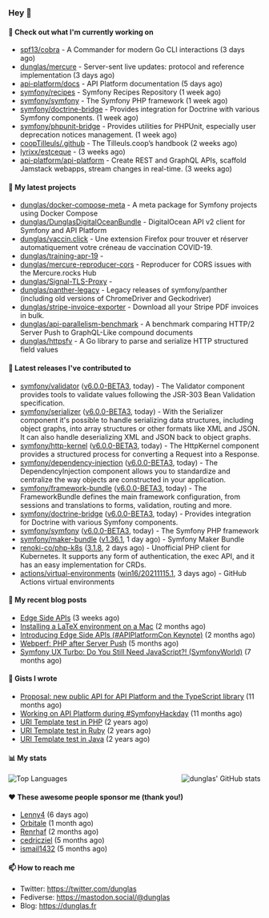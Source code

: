 ### Hey 👋

#### 👷 Check out what I'm currently working on

- [spf13/cobra](https://github.com/spf13/cobra) - A Commander for modern Go CLI interactions (3 days ago)
- [dunglas/mercure](https://github.com/dunglas/mercure) - Server-sent live updates: protocol and reference implementation (3 days ago)
- [api-platform/docs](https://github.com/api-platform/docs) - API Platform documentation (5 days ago)
- [symfony/recipes](https://github.com/symfony/recipes) - Symfony Recipes Repository (1 week ago)
- [symfony/symfony](https://github.com/symfony/symfony) - The Symfony PHP framework (1 week ago)
- [symfony/doctrine-bridge](https://github.com/symfony/doctrine-bridge) - Provides integration for Doctrine with various Symfony components. (1 week ago)
- [symfony/phpunit-bridge](https://github.com/symfony/phpunit-bridge) - Provides utilities for PHPUnit, especially user deprecation notices management. (1 week ago)
- [coopTilleuls/.github](https://github.com/coopTilleuls/.github) - The Tilleuls.coop’s handbook (2 weeks ago)
- [lyrixx/estceque](https://github.com/lyrixx/estceque) -  (3 weeks ago)
- [api-platform/api-platform](https://github.com/api-platform/api-platform) - Create REST and GraphQL APIs, scaffold Jamstack webapps, stream changes in real-time. (3 weeks ago)

#### 🌱 My latest projects

- [dunglas/docker-compose-meta](https://github.com/dunglas/docker-compose-meta) - A meta package for Symfony projects using Docker Compose
- [dunglas/DunglasDigitalOceanBundle](https://github.com/dunglas/DunglasDigitalOceanBundle) - DigitalOcean API v2 client for Symfony and API Platform
- [dunglas/vaccin.click](https://github.com/dunglas/vaccin.click) - Une extension Firefox pour trouver et réserver automatiquement votre créneau de vaccination COVID-19.
- [dunglas/training-apr-19](https://github.com/dunglas/training-apr-19) - 
- [dunglas/mercure-reproducer-cors](https://github.com/dunglas/mercure-reproducer-cors) - Reproducer for CORS issues with the Mercure.rocks Hub
- [dunglas/Signal-TLS-Proxy](https://github.com/dunglas/Signal-TLS-Proxy) - 
- [dunglas/panther-legacy](https://github.com/dunglas/panther-legacy) - Legacy releases of symfony/panther (including old versions of ChromeDriver and Geckodriver)
- [dunglas/stripe-invoice-exporter](https://github.com/dunglas/stripe-invoice-exporter) - Download all your Stripe PDF invoices in bulk.
- [dunglas/api-parallelism-benchmark](https://github.com/dunglas/api-parallelism-benchmark) - A benchmark comparing HTTP/2 Server Push to GraphQL-Like compound documents
- [dunglas/httpsfv](https://github.com/dunglas/httpsfv) - A Go library to parse and serialize HTTP structured field values

#### 🔭 Latest releases I've contributed to

- [symfony/validator](https://github.com/symfony/validator) ([v6.0.0-BETA3](https://github.com/symfony/validator/releases/tag/v6.0.0-BETA3), today) - The Validator component provides tools to validate values following the JSR-303 Bean Validation specification.
- [symfony/serializer](https://github.com/symfony/serializer) ([v6.0.0-BETA3](https://github.com/symfony/serializer/releases/tag/v6.0.0-BETA3), today) - With the Serializer component it&#39;s possible to handle serializing data structures, including object graphs, into array structures or other formats like XML and JSON. It can also handle deserializing XML and JSON back to object graphs.
- [symfony/http-kernel](https://github.com/symfony/http-kernel) ([v6.0.0-BETA3](https://github.com/symfony/http-kernel/releases/tag/v6.0.0-BETA3), today) - The HttpKernel component provides a structured process for converting a Request into a Response.
- [symfony/dependency-injection](https://github.com/symfony/dependency-injection) ([v6.0.0-BETA3](https://github.com/symfony/dependency-injection/releases/tag/v6.0.0-BETA3), today) - The DependencyInjection component allows you to standardize and centralize the way objects are constructed in your application.
- [symfony/framework-bundle](https://github.com/symfony/framework-bundle) ([v6.0.0-BETA3](https://github.com/symfony/framework-bundle/releases/tag/v6.0.0-BETA3), today) - The FrameworkBundle defines the main framework configuration, from sessions and translations to forms, validation, routing and more.
- [symfony/doctrine-bridge](https://github.com/symfony/doctrine-bridge) ([v6.0.0-BETA3](https://github.com/symfony/doctrine-bridge/releases/tag/v6.0.0-BETA3), today) - Provides integration for Doctrine with various Symfony components.
- [symfony/symfony](https://github.com/symfony/symfony) ([v6.0.0-BETA3](https://github.com/symfony/symfony/releases/tag/v6.0.0-BETA3), today) - The Symfony PHP framework
- [symfony/maker-bundle](https://github.com/symfony/maker-bundle) ([v1.36.1](https://github.com/symfony/maker-bundle/releases/tag/v1.36.1), 1 day ago) - Symfony Maker Bundle
- [renoki-co/php-k8s](https://github.com/renoki-co/php-k8s) ([3.1.8](https://github.com/renoki-co/php-k8s/releases/tag/3.1.8), 2 days ago) - Unofficial PHP client for Kubernetes. It supports any form of authentication, the exec API, and it has an easy implementation for CRDs.
- [actions/virtual-environments](https://github.com/actions/virtual-environments) ([win16/20211115.1](https://github.com/actions/virtual-environments/releases/tag/win16%2F20211115.1), 3 days ago) - GitHub Actions virtual environments

#### 📜 My recent blog posts

- [Edge Side APIs](https://dunglas.fr/2021/10/edge-side-apis/) (3 weeks ago)
- [Installing a LaTeX environment on a Mac](https://dunglas.fr/2021/09/installing-a-latex-environment-on-a-mac/) (2 months ago)
- [Introducing Edge Side APIs (#APIPlatformCon Keynote)](https://dunglas.fr/2021/09/introducing-edge-side-apis-apiplatformcon-keynote/) (2 months ago)
- [Webperf: PHP after Server Push](https://dunglas.fr/2021/05/webperf-php-after-server-push/) (5 months ago)
- [Symfony UX Turbo: Do You Still Need JavaScript?! (SymfonyWorld)](https://dunglas.fr/2021/04/symfony-ux-turbo-do-you-still-need-javascript/) (7 months ago)

#### 📓 Gists I wrote

- [Proposal: new public API for API Platform and the TypeScript library](https://gist.github.com/4da2026f34bf7f18e1db955ef8a9b417) (11 months ago)
- [Working on API Platform during #SymfonyHackday](https://gist.github.com/3949272d40e6390cdd2850a4f312a02a) (11 months ago)
- [URI Template test in PHP](https://gist.github.com/5b10b586427cf66e78a968f82f80691a) (2 years ago)
- [URI Template test in Ruby](https://gist.github.com/ec793690f66167cb849c02284ecf748d) (2 years ago)
- [URI Template test in Java](https://gist.github.com/788b70312231d24e46d7632c634784f5) (2 years ago)

#### 📊 My stats

<img align="right" alt="dunglas' GitHub stats" src="https://github-readme-stats.vercel.app/api?username=dunglas&count_private=1&show_icons=true">

![Top Languages](https://github-readme-stats.vercel.app/api/top-langs/?username=dunglas)

#### ❤️ These awesome people sponsor me (thank you!)

- [Lenny4](https://github.com/Lenny4) (6 days ago)
- [Orbitale](https://github.com/Orbitale) (1 month ago)
- [Renrhaf](https://github.com/Renrhaf) (2 months ago)
- [cedricziel](https://github.com/cedricziel) (5 months ago)
- [ismail1432](https://github.com/ismail1432) (5 months ago)

#### 📫 How to reach me

- Twitter: https://twitter.com/dunglas
- Fediverse: https://mastodon.social/@dunglas
- Blog: https://dunglas.fr
